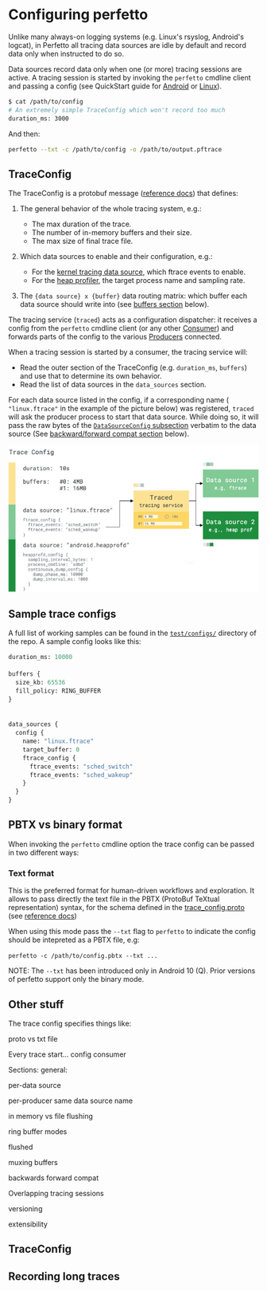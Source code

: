# Configuring perfetto

Unlike many always-on logging systems (e.g. Linux's rsyslog, Android's logcat),
in Perfetto all tracing data sources are idle by default and record data only
when instructed to do so.

Data sources record data only when one (or more) tracing sessions are active.
A tracing session is started by invoking the `perfetto` cmdline client and
passing a config (see QuickStart guide for [Android](/docs/TODO.md) or
[Linux](/docs/TODO.md)).

```bash
$ cat /path/to/config
# An extremely simple TraceConfig which won't record too much
duration_ms: 3000
```

And then:

```bash
perfetto --txt -c /path/to/config -o /path/to/output.pftrace
```

## TraceConfig

The TraceConfig is a protobuf message
([reference docs](/docs/reference/trace-config-proto)) that defines:

1. The general behavior of the whole tracing system, e.g.:
    * The max duration of the trace.
    * The number of in-memory buffers and their size.
    * The max size of final trace file.

2. Which data sources to enable and their configuration, e.g.:
    * For the [kernel tracing data source](/docs/TODO.md), which ftrace events
      to enable.
    * For the [heap profiler](/docs/TODO.md), the target process name and
      sampling rate.

3. The `{data source} x {buffer}` data routing matrix: which buffer each data
    source should write into (see [buffers section](#buffers) below).

The tracing service (`traced`) acts as a configuration dispatcher: it receives
a config from the `perfetto` cmdline client (or any other [Consumer](/docs/TODO.md))
and forwards parts of the config to the various [Producers](/docs/TODO.md)
connected.

When a tracing session is started by a consumer, the tracing service will:

* Read the outer section of the TraceConfig (e.g. `duration_ms`, `buffers`) and
  use that to determine its own behavior.
* Read the list of data sources in the `data_sources` section.

For each data source listed in the config, if a corresponding name (
`"linux.ftrace"` in the example of the picture below) was registered, `traced`
will ask the producer process to start that data source.
While doing so, it will pass the raw bytes of the
[`DataSourceConfig` subsection](/docs/reference/trace-config-proto#DataSourceConfig)
verbatim to the data source (See [backward/forward compat section](#abi) below).

![TraceConfig diagram](/docs/images/trace_config.png)

## Sample trace configs

A full list of working samples can be found in the
[`test/configs/`](/test/configs/) directory of the repo. A sample config looks
like this:

```protobuf
duration_ms: 10000

buffers {
  size_kb: 65536
  fill_policy: RING_BUFFER
}


data_sources {
  config {
    name: "linux.ftrace"
    target_buffer: 0
    ftrace_config {
      ftrace_events: "sched_switch"
      ftrace_events: "sched_wakeup"
    }
  }
}

````

## PBTX vs binary format

When invoking the `perfetto` cmdline option the trace config can be passed in
two different ways:

### Text format

This is the preferred format for human-driven workflows and exploration. It
allows to pass directly the text file in the PBTX (ProtoBuf TeXtual
representation) syntax, for the schema defined in the
[trace_config.proto](/protos/perfetto/config/trace_config.proto)
(see [reference docs](/docs/reference/trace-config-proto))

When using this mode pass the `--txt` flag to `perfetto` to indicate the config
should be intepreted as a PBTX file, e.g:

`perfetto -c /path/to/config.pbtx --txt ...`

NOTE: The `--txt` has been introduced only in Android 10 (Q). Prior versions
of perfetto support only the binary mode.



## Other stuff

The trace config specifies things like:

proto vs txt file

Every trace start... config
consumer

Sections:
general:

per-data source

per-producer same data source name

in memory vs file flushing

ring buffer modes

flushed 

muxing buffers

backwards forward compat

Overlapping tracing sessions 

versioning

extensibility

## TraceConfig



## Recording long traces

